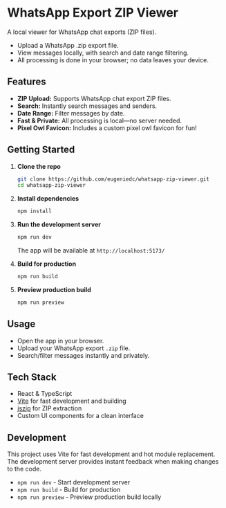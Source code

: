 # WhatsApp Export ZIP Viewer

A local viewer for WhatsApp chat exports (ZIP files).  
- Upload a WhatsApp .zip export file.
- View messages locally, with search and date range filtering.
- All processing is done in your browser; no data leaves your device.

## Features

- **ZIP Upload:** Supports WhatsApp chat export ZIP files.
- **Search:** Instantly search messages and senders.
- **Date Range:** Filter messages by date.
- **Fast & Private:** All processing is local—no server needed.
- **Pixel Owl Favicon:** Includes a custom pixel owl favicon for fun!

## Getting Started

1. **Clone the repo**
   ```bash
   git clone https://github.com/eugeniedc/whatsapp-zip-viewer.git
   cd whatsapp-zip-viewer
   ```

2. **Install dependencies**
   ```bash
   npm install
   ```

3. **Run the development server**
   ```bash
   npm run dev
   ```
   The app will be available at `http://localhost:5173/`

4. **Build for production**
   ```bash
   npm run build
   ```

5. **Preview production build**
   ```bash
   npm run preview
   ```

## Usage

- Open the app in your browser.
- Upload your WhatsApp export `.zip` file.
- Search/filter messages instantly and privately.

## Tech Stack

- React & TypeScript
- [Vite](https://vitejs.dev/) for fast development and building
- [jszip](https://www.npmjs.com/package/jszip) for ZIP extraction
- Custom UI components for a clean interface

## Development

This project uses Vite for fast development and hot module replacement. The development server provides instant feedback when making changes to the code.

- `npm run dev` - Start development server
- `npm run build` - Build for production  
- `npm run preview` - Preview production build locally

